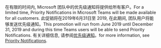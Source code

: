 <span data-ttu-id="91b52-101">在有限的时间内, Microsoft 团队中的优先级通知将提供给所有客户。</span><span class="sxs-lookup"><span data-stu-id="91b52-101">For a limited time, Priority Notifications in Microsoft Teams will be made available for all customers.</span></span> <span data-ttu-id="91b52-102">此促销将在2019年6月31日至 2019, 在此期间, 团队用户将能够发送优先级通知。</span><span class="sxs-lookup"><span data-stu-id="91b52-102">This promotion will run from June 2019 until December 31, 2019 and during this time Teams users will be able to send Priority Notifications.</span></span> <span data-ttu-id="91b52-103">有关详细信息, 请参阅[优先级通知](../teams-add-on-licensing/pri-message.md)。</span><span class="sxs-lookup"><span data-stu-id="91b52-103">for more information, see [Priority Notifications](../teams-add-on-licensing/pri-message.md).</span></span> 